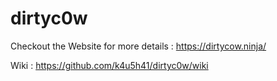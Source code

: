 # dirtyc0w

Checkout the Website for more details : https://dirtycow.ninja/

Wiki : https://github.com/k4u5h41/dirtyc0w/wiki
